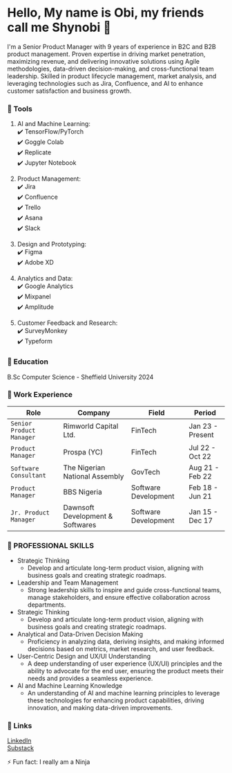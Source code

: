 

# Hello, My name is Obi, my friends call me Shynobi :ninja:

I'm a Senior Product Manager with 9 years of experience in B2C and B2B product management. Proven expertise in driving market penetration, maximizing revenue, and delivering innovative solutions using Agile methodologies, data-driven decision-making, and cross-functional team leadership. Skilled in product lifecycle management, market analysis, and leveraging technologies such as Jira, Confluence, and AI to enhance customer satisfaction and business growth.

### :pushpin: Tools 

1) AI and Machine Learning: <br>
:heavy_check_mark: TensorFlow/PyTorch <br>
:heavy_check_mark: Goggle Colab <br>
:heavy_check_mark: Replicate <br>
:heavy_check_mark: Jupyter Notebook <br>

2)	Product Management: <br>
:heavy_check_mark: Jira <br>
:heavy_check_mark: Confluence <br>
:heavy_check_mark: Trello <br>
:heavy_check_mark: Asana <br>
:heavy_check_mark: Slack <br>

3) Design and Prototyping: <br>
:heavy_check_mark: Figma <br>
:heavy_check_mark: Adobe XD <br>

4) Analytics and Data: <br>
:heavy_check_mark: Google Analytics <br>
:heavy_check_mark: Mixpanel <br>
:heavy_check_mark: Amplitude <br>

5) Customer Feedback and Research: <br>
:heavy_check_mark: SurveyMonkey <br>
:heavy_check_mark: Typeform <br>


### :pushpin: Education
B.Sc Computer Science - Sheffield University 2024

### :pushpin: Work Experience

| Role | Company | Field | Period |  
| --- | --- | --- | --- |
| `Senior Product Manager` | Rimworld Capital Ltd. | FinTech | Jan 23 - Present |
| `Product Manager` | Prospa (YC) | FinTech | Jul 22 - Oct 22 |
| `Software Consultant ` | The Nigerian National Assembly | GovTech | Aug 21 - Feb 22 |
| `Product Manager` | BBS Nigeria | Software Development | Feb 18 - Jun 21 |
| `Jr. Product Manager` | Dawnsoft Development & Softwares | Software Development | Jan 15 - Dec 17 |

### :pushpin: PROFESSIONAL SKILLS

* Strategic Thinking
    * Develop and articulate long-term product vision, aligning with business goals and creating strategic roadmaps.
* Leadership and Team Management
    * Strong leadership skills to inspire and guide cross-functional teams, manage stakeholders, and ensure effective collaboration across departments.
* Strategic Thinking
    * Develop and articulate long-term product vision, aligning with business goals and creating strategic roadmaps.
* Analytical and Data-Driven Decision Making
    * Proficiency in analyzing data, deriving insights, and making informed decisions based on metrics, market research, and user feedback.
* User-Centric Design and UX/UI Understanding
    * A deep understanding of user experience (UX/UI) principles and the ability to advocate for the end user, ensuring the product meets their needs and provides a seamless experience.
* AI and Machine Learning Knowledge
    * An understanding of AI and machine learning principles to leverage these technologies for enhancing product capabilities, driving innovation, and making data-driven improvements.

### :pushpin: Links

[LinkedIn](https://www.linkedin.com/in/obinna-egwu-81931078/) <br>
[Substack](https://substack.com/@lessonsandlosses?utm_source=user-menu)

⚡ Fun fact: I really am a Ninja
